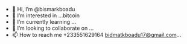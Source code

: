 - 👋 Hi, I’m @bismarkboadu
- 👀 I’m interested in ...bitcoin 
- 🌱 I’m currently learning ...
- 💞️ I’m looking to collaborate on ...
- 📫 How to reach me +233551629164 bidmatkboadu17@gmail.com...

<!---
bismarkboadu/bismarkboadu is a ✨ special ✨ repository because its `README.md` (this file) appears on your GitHub profile.
You can click the Preview link to take a look at your changes